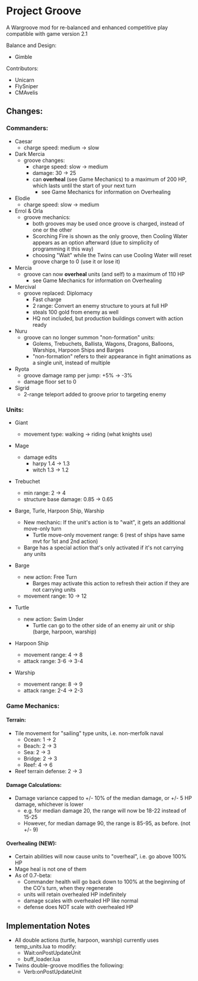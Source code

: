 # Project Groove

A Wargroove mod for re-balanced and enhanced competitive play compatible with game version 2.1

Balance and Design:
- Gimble

Contributors:
- Unicarn
- FlySniper
- CMAvelis

## Changes:
### Commanders:
- Caesar 
    - charge speed: medium -> slow
- Dark Mercia
    - groove changes:
        - charge speed: slow -> medium
        - damage: 30 -> 25
        - can **overheal** (see Game Mechanics) to a maximum of 200 HP, which lasts until the start of your next turn
            - see Game Mechanics for information on Overhealing
- Elodie 
    - charge speed: slow -> medium
- Errol & Orla
    - groove mechanics:
        - both grooves may be used once groove is charged, instead of one or the other
        - Scorching Fire is shown as the only groove, then Cooling Water appears as an option afterward (due to simplicity of programming it this way)
        - choosing "Wait" while the Twins can use Cooling Water will reset groove charge to 0 (use it or lose it)
- Mercia
    - groove can now **overheal** units (and self) to a maximum of 110 HP
        - see Game Mechanics for information on Overhealing
- Mercival
    - groove replaced: Diplomacy
        - Fast charge
        - 2 range: Convert an enemy structure to yours at full HP
        - steals 100 gold from enemy as well
        - HQ not included, but production buildings convert with action ready
- Nuru
    - groove can no longer summon "non-formation" units:
        - Golems, Trebuchets, Ballista, Wagons, Dragons, Balloons, Warships, Harpoon Ships and Barges
        - "non-formation" refers to their appearance in fight animations as a single unit, instead of multiple
- Ryota
    - groove damage ramp per jump: +5% -> -3%
    - damage floor set to 0
- Sigrid
    - 2-range teleport added to groove prior to targeting enemy

### Units:
- Giant
    - movement type: walking -> riding (what knights use)
- Mage
    - damage edits
        - harpy 1.4 -> 1.3
        - witch 1.3 -> 1.2
- Trebuchet
    - min range: 2 -> 4
    - structure base damage: 0.85 -> 0.65

- Barge, Turle, Harpoon Ship, Warship
    - New mechanic: If the unit's action is to "wait", it gets an additional move-only turn
        - Turtle move-only movement range: 6  (rest of ships have same mvt for 1st and 2nd action)
    - Barge has a special action that's only activated if it's not carrying any units
- Barge
    - new action: Free Turn
        - Barges may activate this action to refresh their action if they are not carrying units
    - movement range: 10 -> 12
- Turtle
    - new action: Swim Under
        - Turtle can go to the other side of an enemy air unit or ship (barge, harpoon, warship)
- Harpoon Ship
    - movement range: 4 -> 8
    - attack range: 3-6 -> 3-4
- Warship
    - movement range: 8 -> 9
    - attack range: 2-4 -> 2-3

### Game Mechanics:
#### Terrain:
- Tile movement for "sailing" type units, i.e. non-merfolk naval
    - Ocean: 1 -> 2
    - Beach: 2 -> 3
    - Sea: 2 -> 3
    - Bridge: 2 -> 3
    - Reef: 4 -> 6
- Reef terrain defense: 2 -> 3

#### Damage Calculations:
- Damage variance capped to +/- 10% of the median damage, or +/- 5 HP damage, whichever is lower
    - e.g. for median damage 20, the range will now be 18-22 instead of 15-25
    - However, for median damage 90, the range is 85-95, as before. (not +/- 9)

#### Overhealing (NEW):
- Certain abilities will now cause units to "overheal", i.e. go above 100% HP
- Mage heal is not one of them
- As of 0.7-beta:
    - Commander health will go back down to 100% at the beginning of the CO's turn, when they regenerate
    - units will retain overhealed HP indefinitely
    - damage scales with overhealed HP like normal
    - defense does NOT scale with overhealed HP


## Implementation Notes
 - All double actions (turtle, harpoon, warship) currently uses temp_units.lua to modify:
    - Wait:onPostUpdateUnit
    - buff_loader.lua
 - Twins double-groove modifies the following:
    - Verb:onPostUpdateUnit
